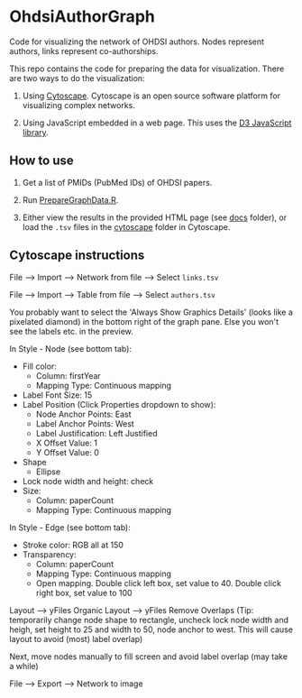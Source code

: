 OhdsiAuthorGraph
================

Code for visualizing the network of OHDSI authors. Nodes represent authors, links represent co-authorships.

This repo contains the code for preparing the data for visualization. There are two ways to do the visualization:

1. Using [Cytoscape](https://cytoscape.org/). Cytoscape is an open source software platform for visualizing complex networks.

2. Using JavaScript embedded in a web page. This uses the [D3 JavaScript library](https://d3js.org/).

## How to use

1. Get a list of PMIDs (PubMed IDs) of OHDSI papers. 

2. Run [PrepareGraphData.R](PrepareGraphData.R).

3. Either view the results in the provided HTML page (see [docs](docs) folder), or load the `.tsv` files in the [cytoscape](cytoscape) folder in Cytoscape.


## Cytoscape instructions

File --> Import --> Network from file --> Select `links.tsv`

File --> Import --> Table from file --> Select `authors.tsv`

You probably want to select the 'Always Show Graphics Details' (looks like a pixelated diamond) in the bottom right of the graph pane. Else you won't see the labels etc. in the preview.

In Style - Node (see bottom tab):

- Fill color:
    - Column: firstYear
    - Mapping Type: Continuous mapping
- Label Font Size: 15
- Label Position (Click Properties dropdown to show): 
    - Node Anchor Points: East
    - Label Anchor Points: West
    - Label Justification: Left Justified
    - X Offset Value: 1
    - Y Offset Value: 0
- Shape
    - Ellipse
- Lock node width and height: check
- Size: 
    - Column: paperCount
    - Mapping Type: Continuous mapping
 
In Style - Edge (see bottom tab):

- Stroke color: RGB all at 150
- Transparency: 
    - Column: paperCount
    - Mapping Type: Continuous mapping
    - Open mapping. Double click left box, set value to 40. Double click right box, set value to 100
	
	
Layout --> yFiles Organic Layout --> yFiles Remove Overlaps
(Tip: temporarily change node shape to rectangle, uncheck lock node width and heigh, set height to 25 and width to 50, node anchor to west. This will cause layout to avoid (most) label overlap)

Next, move nodes manually to fill screen and avoid label overlap (may take a while)

File --> Export --> Network to image


